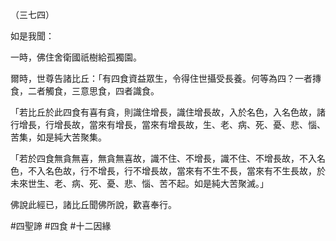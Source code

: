 （三七四）

如是我聞：

一時，佛住舍衛國祇樹給孤獨園。

爾時，世尊告諸比丘：「有四食資益眾生，令得住世攝受長養。何等為四？一者摶食，二者觸食，三意思食，四者識食。

「若比丘於此四食有喜有貪，則識住增長，識住增長故，入於名色，入名色故，諸行增長，行增長故，當來有增長，當來有增長故，生、老、病、死、憂、悲、惱、苦集，如是純大苦聚集。

「若於四食無貪無喜，無貪無喜故，識不住、不增長，識不住、不增長故，不入名色，不入名色故，行不增長，行不增長故，當來有不生不長，當來有不生長故，於未來世生、老、病、死、憂、悲、惱、苦不起。如是純大苦聚滅。」

佛說此經已，諸比丘聞佛所說，歡喜奉行。



#四聖諦
#四食
#十二因緣
